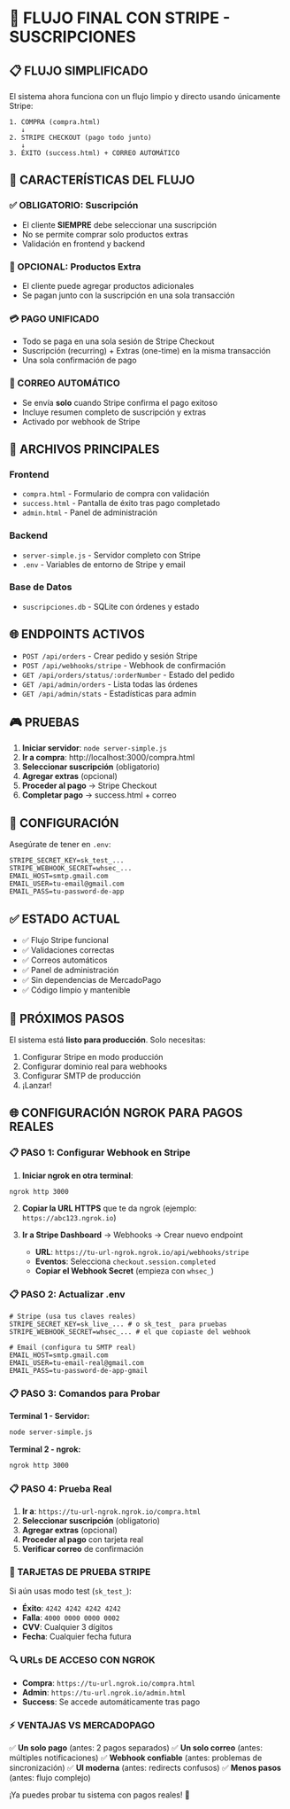 # 🎯 FLUJO FINAL CON STRIPE - SUSCRIPCIONES

## 📋 FLUJO SIMPLIFICADO

El sistema ahora funciona con un flujo limpio y directo usando únicamente Stripe:

```
1. COMPRA (compra.html)
   ↓
2. STRIPE CHECKOUT (pago todo junto)
   ↓
3. ÉXITO (success.html) + CORREO AUTOMÁTICO
```

## 🔄 CARACTERÍSTICAS DEL FLUJO

### ✅ OBLIGATORIO: Suscripción
- El cliente **SIEMPRE** debe seleccionar una suscripción
- No se permite comprar solo productos extras
- Validación en frontend y backend

### 💎 OPCIONAL: Productos Extra
- El cliente puede agregar productos adicionales
- Se pagan junto con la suscripción en una sola transacción

### 💳 PAGO UNIFICADO
- Todo se paga en una sola sesión de Stripe Checkout
- Suscripción (recurring) + Extras (one-time) en la misma transacción
- Una sola confirmación de pago

### 📧 CORREO AUTOMÁTICO
- Se envía **solo** cuando Stripe confirma el pago exitoso
- Incluye resumen completo de suscripción y extras
- Activado por webhook de Stripe

## 📁 ARCHIVOS PRINCIPALES

### Frontend
- `compra.html` - Formulario de compra con validación
- `success.html` - Pantalla de éxito tras pago completado
- `admin.html` - Panel de administración

### Backend
- `server-simple.js` - Servidor completo con Stripe
- `.env` - Variables de entorno de Stripe y email

### Base de Datos
- `suscripciones.db` - SQLite con órdenes y estado

## 🌐 ENDPOINTS ACTIVOS

- `POST /api/orders` - Crear pedido y sesión Stripe
- `POST /api/webhooks/stripe` - Webhook de confirmación
- `GET /api/orders/status/:orderNumber` - Estado del pedido
- `GET /api/admin/orders` - Lista todas las órdenes
- `GET /api/admin/stats` - Estadísticas para admin

## 🎮 PRUEBAS

1. **Iniciar servidor**: `node server-simple.js`
2. **Ir a compra**: http://localhost:3000/compra.html
3. **Seleccionar suscripción** (obligatorio)
4. **Agregar extras** (opcional)
5. **Proceder al pago** → Stripe Checkout
6. **Completar pago** → success.html + correo

## 🔧 CONFIGURACIÓN

Asegúrate de tener en `.env`:
```
STRIPE_SECRET_KEY=sk_test_...
STRIPE_WEBHOOK_SECRET=whsec_...
EMAIL_HOST=smtp.gmail.com
EMAIL_USER=tu-email@gmail.com
EMAIL_PASS=tu-password-de-app
```

## ✅ ESTADO ACTUAL

- ✅ Flujo Stripe funcional
- ✅ Validaciones correctas
- ✅ Correos automáticos
- ✅ Panel de administración
- ✅ Sin dependencias de MercadoPago
- ✅ Código limpio y mantenible

## 🚀 PRÓXIMOS PASOS

El sistema está **listo para producción**. Solo necesitas:

1. Configurar Stripe en modo producción
2. Configurar dominio real para webhooks
3. Configurar SMTP de producción
4. ¡Lanzar!

## 🌐 CONFIGURACIÓN NGROK PARA PAGOS REALES

### 📋 PASO 1: Configurar Webhook en Stripe

1. **Iniciar ngrok en otra terminal**:
```bash
ngrok http 3000
```

2. **Copiar la URL HTTPS** que te da ngrok (ejemplo: `https://abc123.ngrok.io`)

3. **Ir a Stripe Dashboard** → Webhooks → Crear nuevo endpoint
   - **URL**: `https://tu-url-ngrok.ngrok.io/api/webhooks/stripe`
   - **Eventos**: Selecciona `checkout.session.completed`
   - **Copiar el Webhook Secret** (empieza con `whsec_`)

### 📋 PASO 2: Actualizar .env

```env
# Stripe (usa tus claves reales)
STRIPE_SECRET_KEY=sk_live_... # o sk_test_ para pruebas
STRIPE_WEBHOOK_SECRET=whsec_... # el que copiaste del webhook

# Email (configura tu SMTP real)
EMAIL_HOST=smtp.gmail.com
EMAIL_USER=tu-email-real@gmail.com
EMAIL_PASS=tu-password-de-app-gmail
```

### 📋 PASO 3: Comandos para Probar

**Terminal 1 - Servidor:**
```bash
node server-simple.js
```

**Terminal 2 - ngrok:**
```bash
ngrok http 3000
```

### 📋 PASO 4: Prueba Real

1. **Ir a**: `https://tu-url-ngrok.ngrok.io/compra.html`
2. **Seleccionar suscripción** (obligatorio)
3. **Agregar extras** (opcional)
4. **Proceder al pago** con tarjeta real
5. **Verificar correo** de confirmación

### 🎯 TARJETAS DE PRUEBA STRIPE

Si aún usas modo test (`sk_test_`):
- **Éxito**: `4242 4242 4242 4242`
- **Falla**: `4000 0000 0000 0002`
- **CVV**: Cualquier 3 dígitos
- **Fecha**: Cualquier fecha futura

### 🔍 URLs DE ACCESO CON NGROK

- **Compra**: `https://tu-url.ngrok.io/compra.html`
- **Admin**: `https://tu-url.ngrok.io/admin.html`
- **Success**: Se accede automáticamente tras pago

### ⚡ VENTAJAS VS MERCADOPAGO

✅ **Un solo pago** (antes: 2 pagos separados)
✅ **Un solo correo** (antes: múltiples notificaciones)
✅ **Webhook confiable** (antes: problemas de sincronización)
✅ **UI moderna** (antes: redirects confusos)
✅ **Menos pasos** (antes: flujo complejo)

¡Ya puedes probar tu sistema con pagos reales! 🎉
